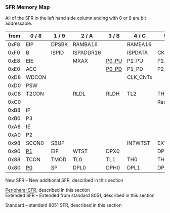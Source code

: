 ### SFR Memory Map

All of the SFR in the left hand side column ending with 0 or 8 are bit
addressable.  

| from | 0 / 8                     | 1 / 9 | 2 / A     | 3 / B                            | 4 / C     | 5 / D   | 6 / E   | 7 / F    | to       |
| ---- | ------------------------- | ----- | --------- | -------------------------------- | --------- | ------- | ------- | -------- | -------- |
| 0xF8 | EIP                       | DPSBK | RAMBA16   |                                  | RAMEA16   |         | PHYCONF | WCONF    | **0xFF** |
| 0xF0 | B                         | ISPID | ISPADDR16 |                                  | ISPDATA   | CKCBK   | DPX0BK  | DPX1BK   | **0xF7** |
| 0xE8 | EIE                       |       | MXAX      | [P0\_PU](P0_PU.md) | P1\_PU    | P2\_PU  | P3\_PU  | PHY\_IND | **0xEF** |
| 0xE0 | ACC                       |       |           | [P0\_PD](P0_PD.md) | P1\_PD    | P2\_PD  | P3\_PD  |          | **0xE7** |
| 0xD8 | WDCON                     |       |           |                                  | CLK\_CNTx |         |         |          | **0xDF** |
| 0xD0 | PSW                       |       |           |                                  |           |         |         |          | **0xD7** |
| 0xC8 | T2CON                     |       | RLDL      | RLDH                             | TL2       | TH2     |         |          | **0xCF** |
| 0xC0 |                           |       |           |                                  |           | Res.    |         | TA       | **0xC7** |
| 0xB8 | IP                        |       |           |                                  |           |         |         |          | **0xBF** |
| 0xB0 | P3                        |       |           |                                  |           |         |         |          | **0xB7** |
| 0xA8 | IE                        |       |           |                                  |           |         |         |          | **0xAF** |
| 0xA0 | P2                        |       |           |                                  |           |         |         |          | **0xA7** |
| 0x98 | SCON0                     | SBUF  |           |                                  | INTWTST   | EXTWTST |         | ALECON   | **0x9F** |
| 0x90 | [P1](P1.md) | EIF   | WTST      | DPX0                             |           | DPX1    |         |          | **0x97** |
| 0x88 | TCON                      | TMOD  | TL0       | TL1                              | TH0       | TH1     | CKCON   |          | **0x8F** |
| 0x80 | [P0](P0.md) | SP    | DPL0      | DPH0                             | DPL1      | DPH1    | DPS     | PCON     | **0x87** |

  
New SFR – New additional SFR, described in this section  

[Peripheral SFR](Peripheral_SFR.md), described in this
section  
Extended SFR – Extended from standard 8051, described in this section  

Standard – standard 8051 SFR, described in this section
